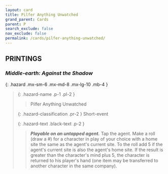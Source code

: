 ```yaml
---
layout: card
title: Pilfer Anything Unwatched
grand_parent: Cards
parent: P
search_exclude: false
nav_exclude: false
permalink: /cards/pilfer-anything-unwatched/
---
```


## PRINTINGS


### _Middle-earth: Against the Shadow_

{: .hazard .mx-sm-6 .mx-md-8 .mx-lg-10 .mb-4 }
> {: .hazard-name .p-1 .pl-2 }
> > <div class="hazard-mp"></div>
> > <div class="card-name">Pilfer Anything Unwatched</div>
>
> {: .hazard-classification .pr-2 }
> Short-event
>
> {: .hazard-text .black-text .p-2 }
> > ***Playable on an untapped agent.*** Tap the agent. Make a roll (draw a #) for a character in play of your choice with a home site the same as the agent's current site. To the roll add 5 if the agent's current site is also the agent's home site. If the result is greater than the character's mind plus 5, the character is returned to his player's hand (one item may be transferred to another character in the same company). 
>
